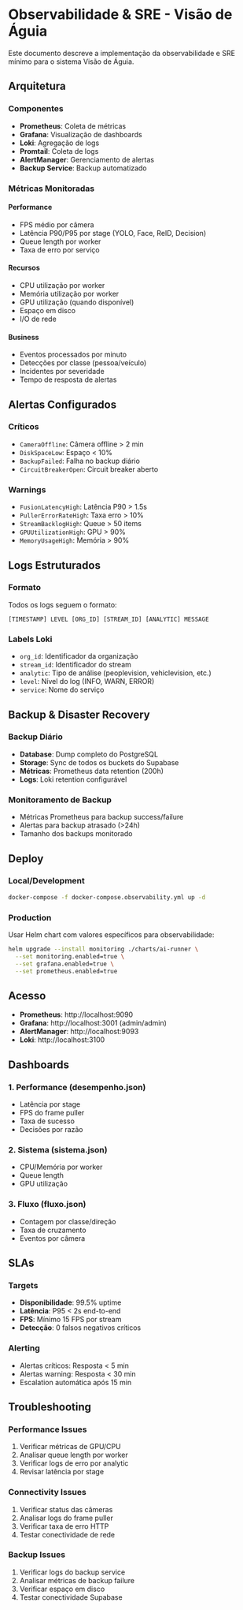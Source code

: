 # Observabilidade & SRE - Visão de Águia

Este documento descreve a implementação da observabilidade e SRE mínimo para o sistema Visão de Águia.

## Arquitetura

### Componentes

- **Prometheus**: Coleta de métricas
- **Grafana**: Visualização de dashboards
- **Loki**: Agregação de logs
- **Promtail**: Coleta de logs
- **AlertManager**: Gerenciamento de alertas
- **Backup Service**: Backup automatizado

### Métricas Monitoradas

#### Performance
- FPS médio por câmera
- Latência P90/P95 por stage (YOLO, Face, ReID, Decision)
- Queue length por worker
- Taxa de erro por serviço

#### Recursos
- CPU utilização por worker
- Memória utilização por worker
- GPU utilização (quando disponível)
- Espaço em disco
- I/O de rede

#### Business
- Eventos processados por minuto
- Detecções por classe (pessoa/veículo)
- Incidentes por severidade
- Tempo de resposta de alertas

## Alertas Configurados

### Críticos
- `CameraOffline`: Câmera offline > 2 min
- `DiskSpaceLow`: Espaço < 10%
- `BackupFailed`: Falha no backup diário
- `CircuitBreakerOpen`: Circuit breaker aberto

### Warnings
- `FusionLatencyHigh`: Latência P90 > 1.5s
- `PullerErrorRateHigh`: Taxa erro > 10%
- `StreamBacklogHigh`: Queue > 50 items
- `GPUUtilizationHigh`: GPU > 90%
- `MemoryUsageHigh`: Memória > 90%

## Logs Estruturados

### Formato
Todos os logs seguem o formato:
```
[TIMESTAMP] LEVEL [ORG_ID] [STREAM_ID] [ANALYTIC] MESSAGE
```

### Labels Loki
- `org_id`: Identificador da organização
- `stream_id`: Identificador do stream
- `analytic`: Tipo de análise (peoplevision, vehiclevision, etc.)
- `level`: Nível do log (INFO, WARN, ERROR)
- `service`: Nome do serviço

## Backup & Disaster Recovery

### Backup Diário
- **Database**: Dump completo do PostgreSQL
- **Storage**: Sync de todos os buckets do Supabase
- **Métricas**: Prometheus data retention (200h)
- **Logs**: Loki retention configurável

### Monitoramento de Backup
- Métricas Prometheus para backup success/failure
- Alertas para backup atrasado (>24h)
- Tamanho dos backups monitorado

## Deploy

### Local/Development
```bash
docker-compose -f docker-compose.observability.yml up -d
```

### Production
Usar Helm chart com valores específicos para observabilidade:
```bash
helm upgrade --install monitoring ./charts/ai-runner \
  --set monitoring.enabled=true \
  --set grafana.enabled=true \
  --set prometheus.enabled=true
```

## Acesso

- **Prometheus**: http://localhost:9090
- **Grafana**: http://localhost:3001 (admin/admin)
- **AlertManager**: http://localhost:9093
- **Loki**: http://localhost:3100

## Dashboards

### 1. Performance (desempenho.json)
- Latência por stage
- FPS do frame puller
- Taxa de sucesso
- Decisões por razão

### 2. Sistema (sistema.json)
- CPU/Memória por worker
- Queue length
- GPU utilização

### 3. Fluxo (fluxo.json)
- Contagem por classe/direção
- Taxa de cruzamento
- Eventos por câmera

## SLAs

### Targets
- **Disponibilidade**: 99.5% uptime
- **Latência**: P95 < 2s end-to-end
- **FPS**: Mínimo 15 FPS por stream
- **Detecção**: 0 falsos negativos críticos

### Alerting
- Alertas críticos: Resposta < 5 min
- Alertas warning: Resposta < 30 min
- Escalation automática após 15 min

## Troubleshooting

### Performance Issues
1. Verificar métricas de GPU/CPU
2. Analisar queue length por worker
3. Verificar logs de erro por analytic
4. Revisar latência por stage

### Connectivity Issues
1. Verificar status das câmeras
2. Analisar logs do frame puller
3. Verificar taxa de erro HTTP
4. Testar conectividade de rede

### Backup Issues
1. Verificar logs do backup service
2. Analisar métricas de backup failure
3. Verificar espaço em disco
4. Testar conectividade Supabase